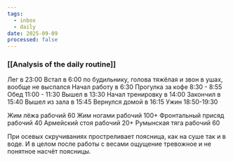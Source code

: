```yaml
---
tags:
  - inbox
  - daily
date: 2025-09-09
processed: false
---
```

### [[Analysis of the daily routine]]
Лег в 23:00
Встал в 6:00 по будильнику, голова тяжёлая и звон в ушах, вообще не выспался
Начал работу в 6:30
Прогулка за кофе 8:30 - 8:55
Обед 11:00 - 11:30
Вышел в 13:30
Начал тренировку в 14:00
Закончил в 15:40
Вышел из зала в 15:45
Вернулся домой в 16:15
Ужин 18:50-19:30


Жим лёжа рабочий 60
Жим ногами рабочий 100+
Фронтальный присяд рабочий 40
Армейский стоя рабочий 20+
Румынская тяга рабочий 60

При осевых скручиваниях простреливает поясница, как на суше так и в воде. И в целом после работы с весами ощущение тревожное и не понятное насчёт поясницы.

